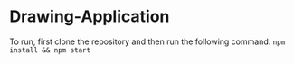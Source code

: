 # Drawing-Application

To run, first clone the repository and then run the following command: `npm install && npm start`
